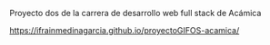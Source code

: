 Proyecto dos de la carrera de desarrollo web full stack de Acámica

https://ifrainmedinagarcia.github.io/proyectoGIFOS-acamica/
